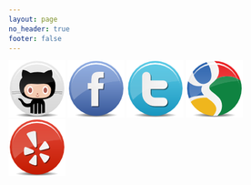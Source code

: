 ```yaml
---
layout: page
no_header: true
footer: false
---
```


[![GitHub](/images/github.png)](http://github.com/SSheldon)
[![Facebook](/images/facebook.png)](http://www.facebook.com/StevenASheldon)
[![Twitter](/images/twitter.png)](http://twitter.com/sheldonut)
[![Google](/images/google.png)](https://plus.google.com/118088280291727560486)
[![Yelp](/images/yelp.png)](http://ssheldon.yelp.com)
